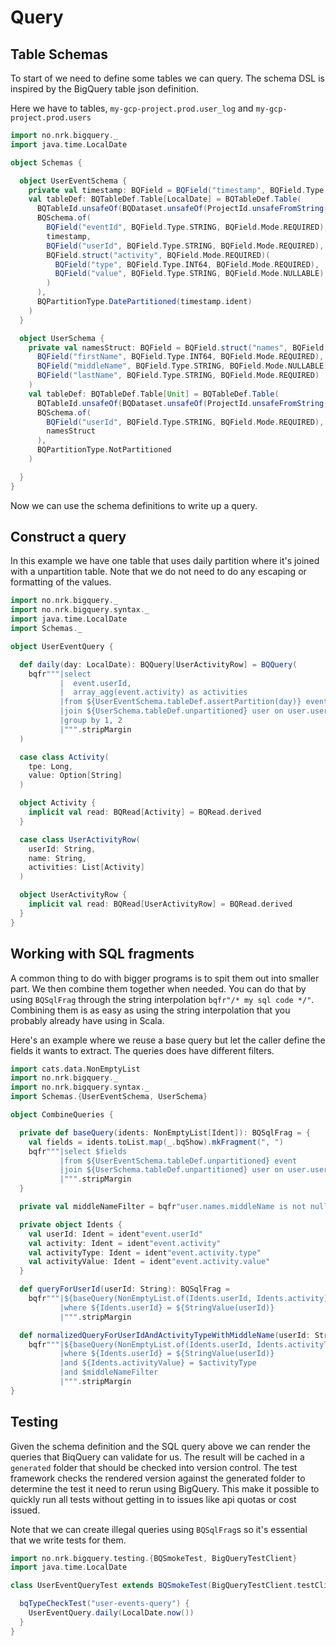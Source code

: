 # Query

## Table Schemas

To start of we need to define some tables we can query. The schema DSL is inspired by the BigQuery table json definition.

Here we have to tables, `my-gcp-project.prod.user_log` and `my-gcp-project.prod.users`

```scala mdoc
import no.nrk.bigquery._
import java.time.LocalDate

object Schemas {

  object UserEventSchema {
    private val timestamp: BQField = BQField("timestamp", BQField.Type.TIMESTAMP, BQField.Mode.REQUIRED)
    val tableDef: BQTableDef.Table[LocalDate] = BQTableDef.Table(
      BQTableId.unsafeOf(BQDataset.unsafeOf(ProjectId.unsafeFromString("my-gcp-project"), "prod", Some(LocationId.EU)), "user_log"),
      BQSchema.of(
        BQField("eventId", BQField.Type.STRING, BQField.Mode.REQUIRED),
        timestamp,
        BQField("userId", BQField.Type.STRING, BQField.Mode.REQUIRED),
        BQField.struct("activity", BQField.Mode.REQUIRED)(
          BQField("type", BQField.Type.INT64, BQField.Mode.REQUIRED),
          BQField("value", BQField.Type.STRING, BQField.Mode.NULLABLE)
        )
      ),
      BQPartitionType.DatePartitioned(timestamp.ident)
    )
  }

  object UserSchema {
    private val namesStruct: BQField = BQField.struct("names", BQField.Mode.REQUIRED)(
      BQField("firstName", BQField.Type.INT64, BQField.Mode.REQUIRED),
      BQField("middleName", BQField.Type.STRING, BQField.Mode.NULLABLE),
      BQField("lastName", BQField.Type.STRING, BQField.Mode.REQUIRED)
    )
    val tableDef: BQTableDef.Table[Unit] = BQTableDef.Table(
      BQTableId.unsafeOf(BQDataset.unsafeOf(ProjectId.unsafeFromString("my-gcp-project"), "prod").withLocation(LocationId.EU), "users"),
      BQSchema.of(
        BQField("userId", BQField.Type.STRING, BQField.Mode.REQUIRED),
        namesStruct
      ),
      BQPartitionType.NotPartitioned
    )

  }
}
```

Now we can use the schema definitions to write up a query.

## Construct a query

In this example we have one table that uses daily partition where it's joined with a unpartition table. Note that
we do not need to do any escaping or formatting of the values. 

```scala mdoc
import no.nrk.bigquery._
import no.nrk.bigquery.syntax._
import java.time.LocalDate
import Schemas._

object UserEventQuery {

  def daily(day: LocalDate): BQQuery[UserActivityRow] = BQQuery(
    bqfr"""|select
           |  event.userId,
           |  array_agg(event.activity) as activities
           |from ${UserEventSchema.tableDef.assertPartition(day)} event
           |join ${UserSchema.tableDef.unpartitioned} user on user.userId = event.userId
           |group by 1, 2
           |""".stripMargin
  )

  case class Activity(
    tpe: Long,
    value: Option[String]
  )

  object Activity {
    implicit val read: BQRead[Activity] = BQRead.derived
  }

  case class UserActivityRow(
    userId: String,
    name: String,
    activities: List[Activity]
  )

  object UserActivityRow {
    implicit val read: BQRead[UserActivityRow] = BQRead.derived
  }
}
```

## Working with SQL fragments

A common thing to do with bigger programs is to spit them out into smaller part. We then combine them together when needed.
You can do that by using `BQSqlFrag` through the string interpolation `bqfr"/* my sql code */"`. Combining them is as easy as
using the string interpolation that you probably already have using in Scala.

Here's an example where we reuse a base query but let the caller define the fields it wants to extract. The queries does
have different filters.

```scala mdoc
import cats.data.NonEmptyList
import no.nrk.bigquery._
import no.nrk.bigquery.syntax._
import Schemas.{UserEventSchema, UserSchema}

object CombineQueries {

  private def baseQuery(idents: NonEmptyList[Ident]): BQSqlFrag = {
    val fields = idents.toList.map(_.bqShow).mkFragment(", ")
    bqfr"""|select $fields
           |from ${UserEventSchema.tableDef.unpartitioned} event
           |join ${UserSchema.tableDef.unpartitioned} user on user.userId = event.userId
           |""".stripMargin
  }

  private val middleNameFilter = bqfr"user.names.middleName is not null"

  private object Idents {
    val userId: Ident = ident"event.userId"
    val activity: Ident = ident"event.activity"
    val activityType: Ident = ident"event.activity.type"
    val activityValue: Ident = ident"event.activity.value"
  }

  def queryForUserId(userId: String): BQSqlFrag =
    bqfr"""|${baseQuery(NonEmptyList.of(Idents.userId, Idents.activity))}
           |where ${Idents.userId} = ${StringValue(userId)}
           |""".stripMargin

  def normalizedQueryForUserIdAndActivityTypeWithMiddleName(userId: String, activityType: Long): BQSqlFrag =
    bqfr"""|${baseQuery(NonEmptyList.of(Idents.userId, Idents.activityType, Idents.activityValue))}
           |where ${Idents.userId} = ${StringValue(userId)}
           |and ${Idents.activityValue} = $activityType
           |and $middleNameFilter
           |""".stripMargin
}
```

## Testing

Given the schema definition and the SQL query above we can render the queries that BiqQuery can validate for us. The result
will be cached in a `generated` folder that should be checked into version control. The test framework checks the rendered
version against the generated folder to determine the test it need to rerun using BigQuery. This make it possible to quickly
run all tests without getting in to issues like api quotas or cost issued.

Note that we can create illegal queries using `BQSqlFrag`s so it's essential that we write tests for them.

```scala
import no.nrk.bigquery.testing.{BQSmokeTest, BigQueryTestClient}
import java.time.LocalDate

class UserEventQueryTest extends BQSmokeTest(BigQueryTestClient.testClient) {

  bqTypeCheckTest("user-events-query") {
    UserEventQuery.daily(LocalDate.now())
  }
}
```